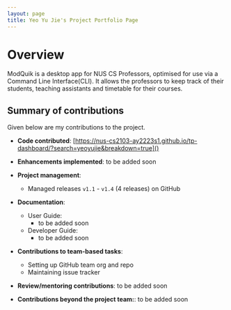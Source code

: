 ```yaml
---
layout: page
title: Yeo Yu Jie's Project Portfolio Page
---
```


# Overview
ModQuik is a desktop app for NUS CS Professors, optimised for use via a Command Line Interface(CLI). 
It allows the professors to keep track of their students, teaching assistants and timetable for their courses.

## Summary of contributions
Given below are my contributions to the project.

* **Code contributed**: [https://nus-cs2103-ay2223s1.github.io/tp-dashboard/?search=yeoyujie&breakdown=true]()

* **Enhancements implemented**: to be added soon

* **Project management**:
  * Managed releases `v1.1` - `v1.4` (4 releases) on GitHub

* **Documentation**: 
  * User Guide:
    * to be added soon
  * Developer Guide:
    * to be added soon

* **Contributions to team-based tasks**:
  * Setting up GitHub team org and repo
  * Maintaining issue tracker

* **Review/mentoring contributions**: to be added soon

* **Contributions beyond the project team:**: to be added soon
